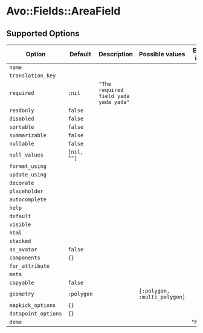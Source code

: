 # Avo::Fields::AreaField

## Supported Options

| Option | Default | Description | Possible values | Extra info |
|--------|---|---|---|---|
| `name` |  |  |  |  |
| `translation_key` |  |  |  |  |
| `required` | `:nil` | `"The required field yada yada yada"` |  |  |
| `readonly` | `false` |  |  |  |
| `disabled` | `false` |  |  |  |
| `sortable` | `false` |  |  |  |
| `summarizable` | `false` |  |  |  |
| `nullable` | `false` |  |  |  |
| `null_values` | `[nil, ""]` |  |  |  |
| `format_using` |  |  |  |  |
| `update_using` |  |  |  |  |
| `decorate` |  |  |  |  |
| `placeholder` |  |  |  |  |
| `autocomplete` |  |  |  |  |
| `help` |  |  |  |  |
| `default` |  |  |  |  |
| `visible` |  |  |  |  |
| `html` |  |  |  |  |
| `stacked` |  |  |  |  |
| `as_avatar` | `false` |  |  |  |
| `components` | `{}` |  |  |  |
| `for_attribute` |  |  |  |  |
| `meta` |  |  |  |  |
| `copyable` | `false` |  |  |  |
| `geometry` | `:polygon` |  | `[:polygon, :multi_polygon]` |  |
| `mapkick_options` | `{}` |  |  |  |
| `datapoint_options` | `{}` |  |  |  |
| `demo` |  |  |  | `"here"` |
